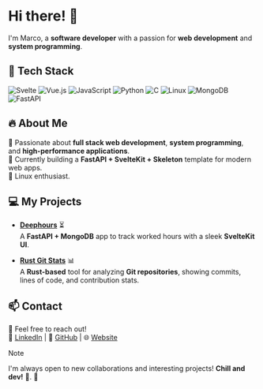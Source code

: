 # Hi there! 👋

I'm Marco, a **software developer** with a passion for **web development** and **system programming**.

## 🔧 Tech Stack

![Svelte](https://img.shields.io/badge/-Svelte-FF3E00?style=flat-square&logo=svelte&logoColor=white)
![Vue.js](https://img.shields.io/badge/-Vue.js-4FC08D?style=flat-square&logo=vue.js&logoColor=white)
![JavaScript](https://img.shields.io/badge/-JavaScript-F7DF1E?style=flat-square&logo=javascript&logoColor=black)
![Python](https://img.shields.io/badge/-Python-3776AB?style=flat-square&logo=python&logoColor=white)
![C](https://img.shields.io/badge/-C-A8B9CC?style=flat-square&logo=c&logoColor=black)
![Linux](https://img.shields.io/badge/-Linux-FCC624?style=flat-square&logo=linux&logoColor=black)
![MongoDB](https://img.shields.io/badge/-MongoDB-47A248?style=flat-square&logo=mongodb&logoColor=white)
![FastAPI](https://img.shields.io/badge/-FastAPI-009688?style=flat-square&logo=fastapi&logoColor=white)

## 🔥 About Me

🚀 Passionate about **full stack web development**, **system programming**, and **high-performance applications**.  
📌 Currently building a **FastAPI + SvelteKit + Skeleton** template for modern web apps.  
🐧 Linux enthusiast.  

## 💻 My Projects

- **[Deephours](https://github.com/tuo-username/deephours)** ⏳  
  A **FastAPI + MongoDB** app to track worked hours with a sleek **SvelteKit UI**.  

- **[Rust Git Stats](https://github.com/tuo-username/rust-git-stats)** 📊  
  A **Rust-based** tool for analyzing **Git repositories**, showing commits, lines of code, and contribution stats.  


## 📫 Contact

📩 Feel free to reach out!  
💼 [LinkedIn](https://linkedin.com/in/marco-lanconelli) | 🐙 [GitHub](https://github.com/mistahuman) | 🌐 [Website](https://mistahuman.github.io)

> [!NOTE]  
> I'm always open to new collaborations and interesting projects! **Chill and dev!** 🚀.
🚀
